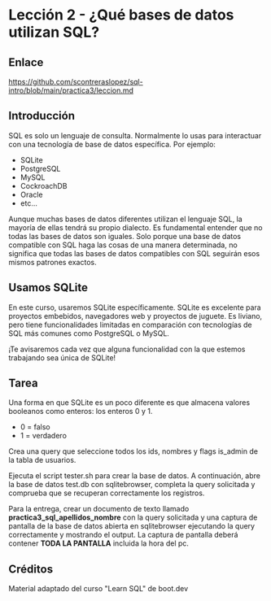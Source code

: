 # Lección 2 -  ¿Qué bases de datos utilizan SQL?

## Enlace

<https://github.com/scontreraslopez/sql-intro/blob/main/practica3/leccion.md>

## Introducción

SQL es solo un lenguaje de consulta. Normalmente lo usas para interactuar con una tecnología de base de datos específica. Por ejemplo:

- SQLite
- PostgreSQL
- MySQL
- CockroachDB
- Oracle
- etc...

Aunque muchas bases de datos diferentes utilizan el lenguaje SQL, la mayoría de ellas tendrá su propio dialecto. Es fundamental entender que no todas las bases de datos son iguales. Solo porque una base de datos compatible con SQL haga las cosas de una manera determinada, no significa que todas las bases de datos compatibles con SQL seguirán esos mismos patrones exactos.

## Usamos SQLite

En este curso, usaremos SQLite específicamente. SQLite es excelente para proyectos embebidos, navegadores web y proyectos de juguete. Es liviano, pero tiene funcionalidades limitadas en comparación con tecnologías de SQL más comunes como PostgreSQL o MySQL.

¡Te avisaremos cada vez que alguna funcionalidad con la que estemos trabajando sea única de SQLite!

## Tarea

Una forma en que SQLite es un poco diferente es que almacena valores booleanos como enteros: los enteros 0 y 1.

- 0 = falso
- 1 = verdadero

Crea una query que seleccione todos los ids, nombres y flags is_admin de la tabla de usuarios.

Ejecuta el script tester.sh para crear la base de datos. A continuación, abre la base de datos test.db con sqlitebrowser, completa la query solicitada y comprueba que se recuperan correctamente los registros.

Para la entrega, crear un documento de texto llamado **practica3_sql_apellidos_nombre** con la query solicitada y una captura de pantalla de la base de datos abierta en sqlitebrowser ejecutando la query correctamente y mostrando el output. La captura de pantalla deberá contener **TODA LA PANTALLA** incluida la hora del pc.

## Créditos

Material adaptado del curso "Learn SQL" de boot.dev
